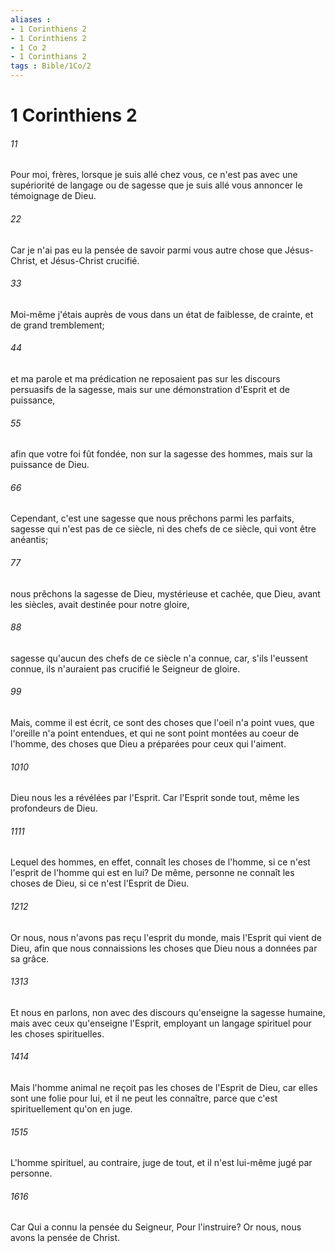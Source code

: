 ```yaml
---
aliases : 
- 1 Corinthiens 2
- 1 Corinthiens 2
- 1 Co 2
- 1 Corinthians 2
tags : Bible/1Co/2
---
```


# 1 Corinthiens 2

###### 11
Pour moi, frères, lorsque je suis allé chez vous, ce n'est pas avec une supériorité de langage ou de sagesse que je suis allé vous annoncer le témoignage de Dieu.
###### 22
Car je n'ai pas eu la pensée de savoir parmi vous autre chose que Jésus-Christ, et Jésus-Christ crucifié.
###### 33
Moi-même j'étais auprès de vous dans un état de faiblesse, de crainte, et de grand tremblement;
###### 44
et ma parole et ma prédication ne reposaient pas sur les discours persuasifs de la sagesse, mais sur une démonstration d'Esprit et de puissance,
###### 55
afin que votre foi fût fondée, non sur la sagesse des hommes, mais sur la puissance de Dieu.
###### 66
Cependant, c'est une sagesse que nous prêchons parmi les parfaits, sagesse qui n'est pas de ce siècle, ni des chefs de ce siècle, qui vont être anéantis;
###### 77
nous prêchons la sagesse de Dieu, mystérieuse et cachée, que Dieu, avant les siècles, avait destinée pour notre gloire,
###### 88
sagesse qu'aucun des chefs de ce siècle n'a connue, car, s'ils l'eussent connue, ils n'auraient pas crucifié le Seigneur de gloire.
###### 99
Mais, comme il est écrit, ce sont des choses que l'oeil n'a point vues, que l'oreille n'a point entendues, et qui ne sont point montées au coeur de l'homme, des choses que Dieu a préparées pour ceux qui l'aiment.
###### 1010
Dieu nous les a révélées par l'Esprit. Car l'Esprit sonde tout, même les profondeurs de Dieu.
###### 1111
Lequel des hommes, en effet, connaît les choses de l'homme, si ce n'est l'esprit de l'homme qui est en lui? De même, personne ne connaît les choses de Dieu, si ce n'est l'Esprit de Dieu.
###### 1212
Or nous, nous n'avons pas reçu l'esprit du monde, mais l'Esprit qui vient de Dieu, afin que nous connaissions les choses que Dieu nous a données par sa grâce.
###### 1313
Et nous en parlons, non avec des discours qu'enseigne la sagesse humaine, mais avec ceux qu'enseigne l'Esprit, employant un langage spirituel pour les choses spirituelles.
###### 1414
Mais l'homme animal ne reçoit pas les choses de l'Esprit de Dieu, car elles sont une folie pour lui, et il ne peut les connaître, parce que c'est spirituellement qu'on en juge.
###### 1515
L'homme spirituel, au contraire, juge de tout, et il n'est lui-même jugé par personne.
###### 1616
Car Qui a connu la pensée du Seigneur, Pour l'instruire? Or nous, nous avons la pensée de Christ.
